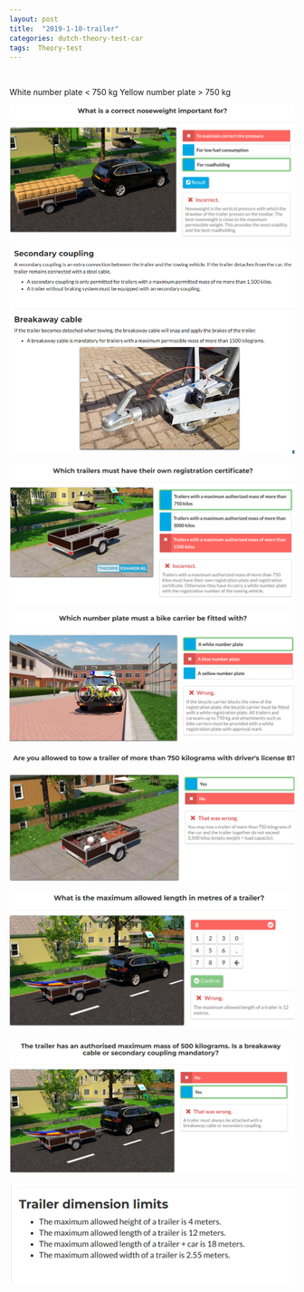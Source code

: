 ```yaml
---
layout: post
title:  "2019-1-10-trailer"
categories: dutch-theory-test-car
tags:  Theory-test 
---
```


![](/images/2019-01-10-20-13-08.png)

White number plate < 750 kg
Yellow number plate > 750 kg

![](/images/2019-01-10-20-26-08.png)

![](/images/2019-01-10-20-32-36.png)

![](/images/2019-01-10-20-36-11.png)

![](/images/2019-01-10-20-49-11.png)

![](/images/2019-01-10-20-49-31.png)

![](/images/2019-01-10-20-54-17.png)

![](/images/2019-01-10-20-57-47.png)

![](/images/2019-01-10-21-03-52.png)
